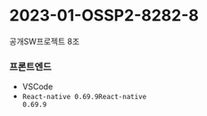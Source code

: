 # 2023-01-OSSP2-8282-8
공개SW프로젝트 8조

### 프론트엔드
* VSCode
* <code>React-native 0.69.9</code><code>React-native 0.69.9</code>
